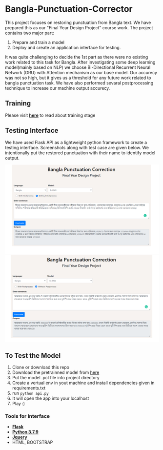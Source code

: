 # Bangla-Punctuation-Corrector

This project focuses on restoring punctuation from Bangla text. We have prepared this as our "Final Year Design Project" course work. The project contains two major part: <br>
1. Prepare and train a model  
2. Deploy and create an application interface for testing.
<a/>
It was quite challenging to decide the 1st part as there were no existing work related to this task for Bangla. After investigating some deep learning model(mainly based on NLP) we choose Bi-Directional Recurrent Neural Network (GRU) with Attention mechanism as our base model. Our accurecy was not so high, but it gives us a threshold for any future 
work related to bangla punctuation task. We have also performed sevaral postprocessing technique to increase our machine output accurecy.

## Training

Please visit **[here]()** to read about training stage

## Testing Interface

We have used Flask API as a lightweight python framework to create a testing interface. Screenshots along with test case are given below. We intentionally put the restored punctuation 
with their name to identify model output.
<p align = "center">
    <img src = "ss1.PNG">
    <img src = "ss2.PNG">
</p>

## To Test the Model
1. Clone or download this repo
2. Download the pretrainned model from [here](https://drive.google.com/file/d/1-OyJ6HksBzO7xUaKRTApES9ht52iNVya/view?usp=sharing)
3. Put the model .pcl file into project directory
4. Create a vertual env in yout machine and install dependencies given in requirements.txt
5. run ```python api.py```
6. It will open the app into your localhost
7. Play :)

### Tools for Interface
- **[Flask](https://flask.palletsprojects.com/en/1.1.x/)**
- **[Python 3.7.9](https://www.python.org/)**
- **[Jquery](https://jquery.com/)**
- HTML, BOOTSTRAP
